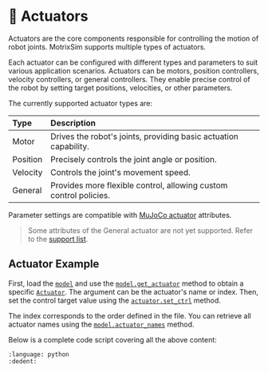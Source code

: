 # 🔋 Actuators

Actuators are the core components responsible for controlling the motion of robot joints. MotrixSim supports multiple types of actuators.

Each actuator can be configured with different types and parameters to suit various application scenarios. Actuators can be motors, position controllers, velocity controllers, or general controllers. They enable precise control of the robot by setting target positions, velocities, or other parameters.

The currently supported actuator types are:

| Type             | Description                                                      |
| :--------------- | :-------------------------------------------------------------- |
| Motor            | Drives the robot's joints, providing basic actuation capability. |
| Position         | Precisely controls the joint angle or position.                  |
| Velocity         | Controls the joint's movement speed.                             |
| General          | Provides more flexible control, allowing custom control policies.|

Parameter settings are compatible with [MuJoCo actuator](https://mujoco.readthedocs.io/en/stable/XMLreference.html#actuator) attributes.

> Some attributes of the General actuator are not yet supported. Refer to the [support list](../getting_started/mjcf.md#actuator).

## Actuator Example

First, load the [`model`] and use the [`model.get_actuator`] method to obtain a specific [`Actuator`]. The argument can be the actuator's name or index. Then, set the control target value using the [`actuator.set_ctrl`] method.

The index corresponds to the order defined in the file. You can retrieve all actuator names using the [`model.actuator_names`] method.

Below is a complete code script covering all the above content:

```{literalinclude} ../../../../examples/actuator.py
:language: python
:dedent:
```

[`Actuator`]: motrixsim.Actuator
[`model`]: motrixsim.SceneModel
[`model.get_actuator`]: motrixsim.SceneModel.get_actuator
[`actuator.set_ctrl`]: motrixsim.Actuator.set_ctrl
[`model.actuator_names`]: motrixsim.SceneModel.actuator_names

